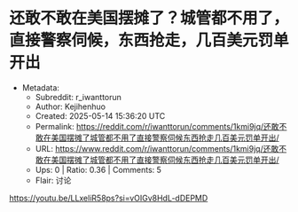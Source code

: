 # 还敢不敢在美国摆摊了？城管都不用了，直接警察伺候，东西抢走，几百美元罚单开出

- Metadata:
  - Subreddit: r_iwanttorun
  - Author: Kejihenhuo
  - Created: 2025-05-14 15:36:20 UTC
  - Permalink: https://reddit.com/r/iwanttorun/comments/1kmi9jq/还敢不敢在美国摆摊了城管都不用了直接警察伺候东西抢走几百美元罚单开出/
  - URL: https://www.reddit.com/r/iwanttorun/comments/1kmi9jq/还敢不敢在美国摆摊了城管都不用了直接警察伺候东西抢走几百美元罚单开出/
  - Ups: 0 | Ratio: 0.36 | Comments: 5
  - Flair: 讨论


<https://youtu.be/LLxeliR58ps?si=vOIGv8HdL-dDEPMD>

